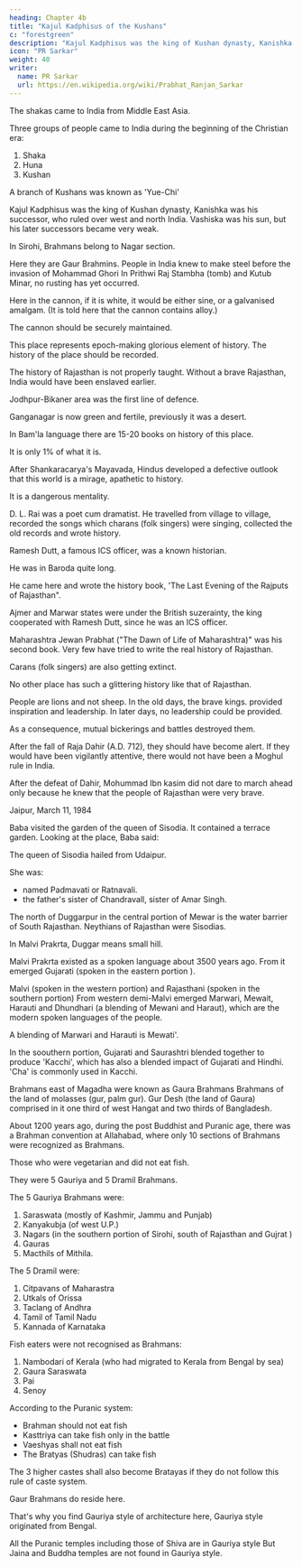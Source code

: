```yaml
---
heading: Chapter 4b
title: "Kajul Kadphisus of the Kushans"
c: "forestgreen"
description: "Kajul Kadphisus was the king of Kushan dynasty, Kanishka was his successor, who ruled over west and north India. Vashiska was his sun, but his later successors became very weak."
icon: "PR Sarkar"
weight: 40
writer:
  name: PR Sarkar
  url: https://en.wikipedia.org/wiki/Prabhat_Ranjan_Sarkar
---
```



<!-- 82 -->

The shakas came to India from Middle East Asia.

Three groups of people came to India during the beginning of the Christian era:

1. Shaka
2. Huna
3. Kushan

A branch of Kushans was known as 'Yue-Chi' 

Kajul Kadphisus was the king of Kushan dynasty, Kanishka was his successor, who ruled over west and north India. Vashiska was his sun, but his later successors became very weak.

In Sirohi, Brahmans belong to Nagar section. 

Here they are Gaur Brahmins. People in India knew to make steel before the invasion of Mohammad Ghori In Prithwi Raj Stambha (tomb) and Kutub Minar, no rusting has yet occurred. 

Here in the cannon, if it is white, it would be either sine, or a galvanised amalgam. (It is told here that the cannon contains alloy.) 

The cannon should be securely maintained.

This place represents epoch-making glorious element of history. The history of the place should be recorded. 

The history of Rajasthan is not properly taught. Without a brave Rajasthan, India would have been enslaved earlier. 

Jodhpur-Bikaner area was the first line of defence. 

Ganganagar is now green and fertile, previously it was a desert. 

In Bam'la language there are 15-20 books on history of this place. 

It is only 1% of what it is. 

After Shankaracarya's Mayavada, Hindus developed a defective outlook that this world is a mirage, apathetic to history.

It is a dangerous mentality.

D. L. Rai was a poet cum dramatist. He travelled from village to village, recorded the songs which charans (folk singers) were singing, collected the old records and wrote history. 

Ramesh Dutt, a famous ICS officer, was a known historian. 

He was in Baroda quite long.

He came here and wrote the history book, 'The Last Evening of the Rajputs of Rajasthan". 

Ajmer and Marwar states were under the British suzerainty, the king cooperated with Ramesh Dutt, since he was an ICS officer. 

Maharashtra Jewan Prabhat ("The Dawn of Life of Maharashtra)" was his second book. Very few have tried to write the real history of Rajasthan.

Carans (folk singers) are also getting extinct. 

No other place has such a glittering history like that of Rajasthan. 

People are lions and not sheep. In the old days, the brave kings. provided inspiration and leadership. In later days, no leadership could be provided. 

As a consequence, mutual bickerings and battles destroyed them. 

After the fall of Raja Dahir (A.D. 712), they should have become alert. If they would have been vigilantly attentive, there would not have been a Moghul rule in India. 

After the defeat of Dahir, Mohummad Ibn kasim did not dare to march ahead only because he knew that the people of Rajasthan were very brave.

<!-- 83 -->


Jaipur, March 11, 1984

Baba visited the garden of the queen of Sisodia. It contained a terrace garden. Looking at the place, Baba said:

The queen of Sisodia hailed from Udaipur. 

She was:
- named Padmavati or Ratnavali. 
- the father's sister of Chandravall, sister of Amar Singh.

The north of Duggarpur in the central portion of Mewar is the water barrier of South Rajasthan. Neythians of Rajasthan were Sisodias.

In Malvi Prakrta, Duggar means small hill. 

Malvi Prakrta existed as a spoken language about 3500 years ago. From it emerged Gujarati (spoken in the eastern portion ). 

Malvi (spoken in the western portion) and Rajasthani (spoken in the southern portion) From western demi-Malvi emerged Marwari, Mewait, Harauti and Dhundhari (a blending of Mewani and Haraut), which are the modern spoken languages of the people. 

A blending of Marwari and Harauti is Mewati'. 

In the soouthern portion, Gujarati and Saurashtri blended together to produce 'Kacchi', which has also a blended impact of Gujarati and Hindhi. 'Cha' is commonly used in Kacchi.

Brahmans east of Magadha were known as Gaura Brahmans Brahmans of the land of molasses (gur, palm gur). Gur Desh (the land of Gaura) comprised in it one third of west Hangat and two thirds of Bangladesh. 

About 1200 years ago, during the post Buddhist and Puranic age, there was a Brahman convention at Allahabad, where only 10 sections of Brahmans were recognized as Brahmans. 

Those who were vegetarian and did not eat fish. 

They were 5 Gauriya and 5 Dramil Brahmans. 

The 5 Gauriya Brahmans were:

1. Saraswata (mostly of Kashmir, Jammu and Punjab)
2. Kanyakubja (of west U.P.)
3. Nagars (in the southern portion of Sirohi, south of Rajasthan and Gujrat )
4. Gauras
5. Macthils of Mithila. 

<!-- 84 -->

The 5 Dramil were:

1. Citpavans of Maharastra
2. Utkals of Orissa
3. Taclang of Andhra
4. Tamil of Tamil Nadu
5. Kannada of Karnataka

Fish eaters were not recognised as Brahmans:

1. Nambodari of Kerala (who had migrated to Kerala from Bengal by sea)
2. Gaura Saraswata
3. Pai
4. Senoy

According to the Puranic system:
- Brahman should not eat fish
- Kasttriya can take fish only in the battle
- Vaeshyas shall not eat fish
- The Bratyas (Shudras) can take fish

The 3 higher castes shall also become Bratayas if they do not follow this rule of caste system.

Gaur Brahmans do reside here. 

That's why you find Gauriya style of architecture here, Gauriya style originated from Bengal.

All the Puranic temples including those of Shiva are in Gauriya style But Jaina and Buddha temples are not found in Gauriya style. 

